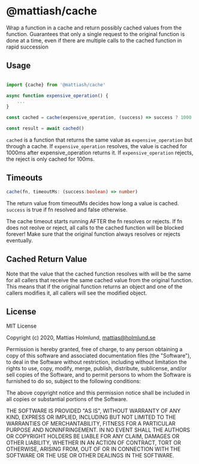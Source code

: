 # @mattiash/cache

Wrap a function in a cache and return possibly cached values from the function.
Guarantees that only a single request to the original function is done at a time,
even if there are multiple calls to the cached function in rapid succession

## Usage

```typescript

import {cache} from '@mattiash/cache'

async function expensive_operation() {
    ...
}

const cached = cache(expensive_operation, (success) => success ? 1000 : 100)

const result = await cached()
```

`cached` is a function that returns the same value as `expensive_operation` but through a cache.
If `expensive_operation` resolves, the value is cached for 1000ms after expensive_operation returns it.
If `expensive_operation` rejects, the reject is only cached for 100ms.


## Timeouts

```typescript
cache(fn, timeoutMs: (success:boolean) => number)
```

The return value from timeoutMs decides how long a value is cached.
`success` is true if fn resolved and false otherwise.

The cache timeout starts running AFTER the fn resolves or rejects. If fn does not reolve or reject,
all calls to the cached function will be blocked forever! Make sure that the original function always
resolves or rejects eventually.

## Cached Return Value

Note that the value that the cached function resolves with will be the same for all callers
that receive the same cached value from the original function. This means that if the original function
returns an object and one of the callers modifies it, all callers will see the modified object.

## License

MIT License

Copyright (c) 2020, Mattias Holmlund, <mattias@holmlund.se>

Permission is hereby granted, free of charge, to any person obtaining a copy of this software and associated documentation files (the "Software"), to deal in the Software without restriction, including without limitation the rights to use, copy, modify, merge, publish, distribute, sublicense, and/or sell copies of the Software, and to permit persons to whom the Software is furnished to do so, subject to the following conditions:

The above copyright notice and this permission notice shall be included in all copies or substantial portions of the Software.

THE SOFTWARE IS PROVIDED "AS IS", WITHOUT WARRANTY OF ANY KIND, EXPRESS OR IMPLIED, INCLUDING BUT NOT LIMITED TO THE WARRANTIES OF MERCHANTABILITY, FITNESS FOR A PARTICULAR PURPOSE AND NONINFRINGEMENT. IN NO EVENT SHALL THE AUTHORS OR COPYRIGHT HOLDERS BE LIABLE FOR ANY CLAIM, DAMAGES OR OTHER LIABILITY, WHETHER IN AN ACTION OF CONTRACT, TORT OR OTHERWISE, ARISING FROM, OUT OF OR IN CONNECTION WITH THE SOFTWARE OR THE USE OR OTHER DEALINGS IN THE SOFTWARE.
